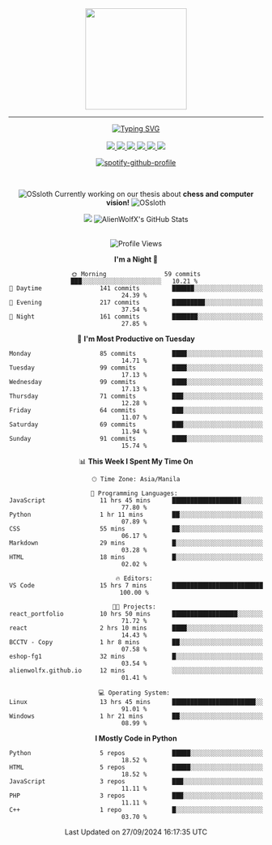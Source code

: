 <!-- AlienWolfX -->

<div align="center">
  <img src = "https://github.com/shinjitsue/shinjitsue/assets/71762653/b917dd38-ef9b-45e2-92ed-7ec42c9ea6fe" width=200 />
</div>

---

<div align="center">

<a href="https://git.io/typing-svg">
  <img src="https://readme-typing-svg.herokuapp.com?font=Fira+Code&duration=2000&pause=100&color=276DF7&multiline=true&width=435&lines=Allen+Cruiz;Student+%7C+Security+Researcher" alt="Typing SVG" />
</a>

<br />
<br />

<!-- Socials -->

<a href="https://www.facebook.com/cruizallen">
  <img src="https://img.shields.io/badge/Facebook-blue?logo=facebook">
</a>

<a href="https://www.instagram.com/cruizallen">
  <img src="https://img.shields.io/badge/Instagram-purple?logo=instagram">
</a>

<a href="mailto:allengabrielle.cruiz@carsu.edu.ph">
  <img src="https://img.shields.io/badge/Gmail-white?logo=gmail">
</a>

<a href="https://www.tiktok.com/@cruizallen">
  <img src="https://img.shields.io/badge/Tiktok-black?logo=tiktok">
</a>

<a href="https://www.reddit.com/user/AlienWolfX05">
  <img src="https://img.shields.io/badge/Reddit-white?logo=reddit">
</a>

<a href="https://www.linkedin.com/in/cruizallen">
  <img src="https://img.shields.io/badge/LinkedIn-blue?logo=linkedin">
</a>

<!-- End Socials -->
<br />

[![spotify-github-profile](https://spotify-github-profile.kittinanx.com/api/view?uid=eui8z7q3mzgrl6ogni10r05f6&cover_image=true&theme=novatorem&show_offline=true&background_color=121212&interchange=false&bar_color=53b14f&bar_color_cover=false)](https://spotify-github-profile.kittinanx.com/api/view?uid=eui8z7q3mzgrl6ogni10r05f6&redirect=true)

<br />

![OSsloth](https://git.io/OSsloth) Currently working on our thesis about **chess and computer vision!** ![OSsloth](https://git.io/OSsloth)

<a>
  <img src="https://github-stats-alpha.vercel.app/api?username=AlienWolfX&cc=151515&tc=fff&ic=0a6da4&bc=151515"> 
</a>

<a>
  <img src="https://github-readme-streak-stats.herokuapp.com/?user=AlienWolfX&theme=dark&hide_border=true" alt="AlienWolfX's GitHub Stats" />
</a>

<!-- <br />
<br />

<a>
  <img src="https://visitcount.itsvg.in/api?id=AlienWolfX&label=Visits&color=6&icon=0&pretty=true" />
</a> -->

<br />
<br />

<!--START_SECTION:waka-->
![Profile Views](http://img.shields.io/badge/Profile%20Views-1-blue)

**I'm a Night 🦉** 

```text
🌞 Morning                59 commits          ███░░░░░░░░░░░░░░░░░░░░░░   10.21 % 
🌆 Daytime                141 commits         ██████░░░░░░░░░░░░░░░░░░░   24.39 % 
🌃 Evening                217 commits         █████████░░░░░░░░░░░░░░░░   37.54 % 
🌙 Night                  161 commits         ███████░░░░░░░░░░░░░░░░░░   27.85 % 
```
📅 **I'm Most Productive on Tuesday** 

```text
Monday                   85 commits          ████░░░░░░░░░░░░░░░░░░░░░   14.71 % 
Tuesday                  99 commits          ████░░░░░░░░░░░░░░░░░░░░░   17.13 % 
Wednesday                99 commits          ████░░░░░░░░░░░░░░░░░░░░░   17.13 % 
Thursday                 71 commits          ███░░░░░░░░░░░░░░░░░░░░░░   12.28 % 
Friday                   64 commits          ███░░░░░░░░░░░░░░░░░░░░░░   11.07 % 
Saturday                 69 commits          ███░░░░░░░░░░░░░░░░░░░░░░   11.94 % 
Sunday                   91 commits          ████░░░░░░░░░░░░░░░░░░░░░   15.74 % 
```


📊 **This Week I Spent My Time On** 

```text
🕑︎ Time Zone: Asia/Manila

💬 Programming Languages: 
JavaScript               11 hrs 45 mins      ███████████████████░░░░░░   77.80 % 
Python                   1 hr 11 mins        ██░░░░░░░░░░░░░░░░░░░░░░░   07.89 % 
CSS                      55 mins             ██░░░░░░░░░░░░░░░░░░░░░░░   06.17 % 
Markdown                 29 mins             █░░░░░░░░░░░░░░░░░░░░░░░░   03.28 % 
HTML                     18 mins             █░░░░░░░░░░░░░░░░░░░░░░░░   02.02 % 

🔥 Editors: 
VS Code                  15 hrs 7 mins       █████████████████████████   100.00 % 

🐱‍💻 Projects: 
react_portfolio          10 hrs 50 mins      ██████████████████░░░░░░░   71.72 % 
react                    2 hrs 10 mins       ████░░░░░░░░░░░░░░░░░░░░░   14.43 % 
BCCTV - Copy             1 hr 8 mins         ██░░░░░░░░░░░░░░░░░░░░░░░   07.58 % 
eshop-fg1                32 mins             █░░░░░░░░░░░░░░░░░░░░░░░░   03.54 % 
alienwolfx.github.io     12 mins             ░░░░░░░░░░░░░░░░░░░░░░░░░   01.41 % 

💻 Operating System: 
Linux                    13 hrs 45 mins      ███████████████████████░░   91.01 % 
Windows                  1 hr 21 mins        ██░░░░░░░░░░░░░░░░░░░░░░░   08.99 % 
```

**I Mostly Code in Python** 

```text
Python                   5 repos             █████░░░░░░░░░░░░░░░░░░░░   18.52 % 
HTML                     5 repos             █████░░░░░░░░░░░░░░░░░░░░   18.52 % 
JavaScript               3 repos             ███░░░░░░░░░░░░░░░░░░░░░░   11.11 % 
PHP                      3 repos             ███░░░░░░░░░░░░░░░░░░░░░░   11.11 % 
C++                      1 repo              █░░░░░░░░░░░░░░░░░░░░░░░░   03.70 % 
```




 Last Updated on 27/09/2024 16:17:35 UTC
<!--END_SECTION:waka-->

</div>
